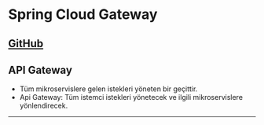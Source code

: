 # Spring Cloud Gateway

[GitHub]()
---

## API Gateway
- Tüm mikroservislere gelen istekleri yöneten bir geçittir.
- Api Gateway: Tüm istemci istekleri yönetecek ve ilgili mikroservislere yönlendirecek.

---

